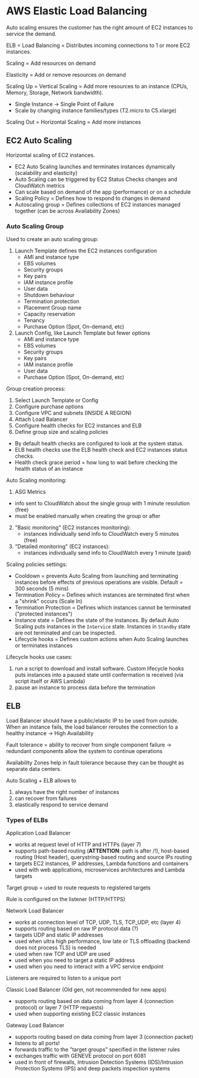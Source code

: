 # AWS Elastic Load Balancing

Auto scaling ensures the customer has the right amount of EC2 instances to service the demand.

ELB = Load Balancing = Distributes incoming connections to 1 or more EC2 instances.

Scaling = Add resources on demand

Elasticity = Add or remove resources on demand

Scaling Up = Vertical Scaling = Add more resources to an instance (CPUs, Memory, Storage, Network bandwidth).

- Single Instance -> Single Point of Failure
- Scale by changing instance families/types (T2.micro to C5.xlarge)

Scaling Out = Horizontal Scaling = Add more instances

## EC2 Auto Scaling

Horizontal scaling of EC2 instances.

- EC2 Auto Scaling launches and terminates instances dynamically (scalability and elasticity)
- Auto Scaling can be triggered by EC2 Status Checks changes and CloudWatch metrics
- Can scale based on demand of the app (performance) or on a schedule
- Scaling Policy = Defines how to respond to changes in demand
- Autoscaling group = Defines collections of EC2 instances managed together (can be across Availability Zones)


### Auto Scaling Group

Used to create an auto scaling group:

1. Launch Template defines the EC2 instances configuration
   - AMI and instance type
   - EBS volumes
   - Security groups
   - Key pairs
   - IAM instance profile
   - User data
   - Shutdown behaviour
   - Termination protection
   - Placement Group name
   - Capacity reservation
   - Tenancy
   - Purchase Option (Spot, On-demand, etc)
2. Launch Config, like Launch Template but fewer options
   - AMI and instance type
   - EBS volumes
   - Security groups
   - Key pairs
   - IAM instance profile
   - User data
   - Purchase Option (Spot, On-demand, etc)

Group creation process:

1. Select Launch Template or Config
2. Configure purchase options
3. Configure VPC and subnets (INSIDE A REGION)
4. Attach Load Balancer
5. Configure health checks for EC2 instances and ELB
6. Define group size and scaling policies


- By default health checks are configured to look at the system status.
- ELB health checks use the ELB health check and EC2 instances status checks.
- Health check grace period = how long to wait before checking the health status of an instance


Auto Scaling monitoring:

1. ASG Metrics 
  - info sent to CloudWatch about the single group with 1 minute resolution (free)
  - must be enabled manually when creating the group or after
2. "Basic monitoring" (EC2 instances monitoring):
   - instances individually send info to CloudWatch every 5 minutes (free)
3. "Detailed monitoring" (EC2 instances):
   - instances individually send info to CloudWatch every 1 minute (paid)

Scaling policies settings:

- Cooldown = prevents Auto Scaling from launching and terminating instances before effects of previous operations are visible. Default = 300 seconds (5 mins)
- Termination Policy = Defines which instances are terminated first when a "shrink" occurs (Scale In)
- Termination Protection = Defines which instances cannot be terminated ("protected instances")
- Instance state = Defines the state of the instances. By default Auto Scaling puts instances in the `InService` state. Instances in `Standby` state are not terminated and can be inspected.
- Lifecycle hooks = Defines custom actions when Auto Scaling launches or terminates instances

Lifecycle hooks use cases:

1. run a script to download and install software. Custom lifecycle hooks puts instances into a paused state until confermation is received (via script itself or AWS Lambda)
2. pause an instance to process data before the termination


## ELB

Load Balancer should have a public/elastic IP to be used from outside.
When an instance fails, the load balancer reroutes the connection to a healthy instance -> High Availability

Fault tolerance = ability to recover from single component failure -> redundant components allow the system to continue operations

Availability Zones help in fault tolerance because they can be thought as separate data centers.

Auto Scaling + ELB allows to

1. always have the right number of instances
2. can recover from failures
3. elastically respond to service demand

### Types of ELBs


Application Load Balancer

- works at request level of HTTP and HTTPs (layer 7)
- supports path-based routing (**ATTENTION**: path is after /!), host-based routing (Host header), querystring-based routing and source IPs routing
- targets EC2 instances, IP addresses, Lambda functions and containers
- used with web applications, microservices architectures and Lambda targets

Target group = used to route requests to registered targets

Rule is configured on the listener (HTTP/HTTPS)

Network Load Balancer

- works at connection level of TCP, UDP, TLS, TCP_UDP, etc (layer 4)
- supports routing based on raw IP protocol data (?)
- targets UDP and static IP addresses
- used when ultra high performance, low late or TLS offloading (backend does not process TLS) is needed
- used when raw TCP and UDP are used
- used when you need to target a static IP address
- used when you need to interact with a VPC service endpoint

Listeners are required to listen to a unique port

Classic Load Balancer (Old gen, not recommended for new apps)

- supports routing based on data coming from layer 4 (connection protocol) or layer 7 (HTTP requests)
- used when supporting existing EC2 classic instances

Gateway Load Balancer

- supports routing based on data coming from layer 3 (connection packet)
- listens to all ports!
- forwards traffic to the "target groups" specified in the listener rules
- exchanges traffic with GENEVE protocol on port 6081
- used in front of firewalls, Intrusion Detection Systems (IDS)/Intrusion Protection Systems (IPS) and deep packets inspection systems


